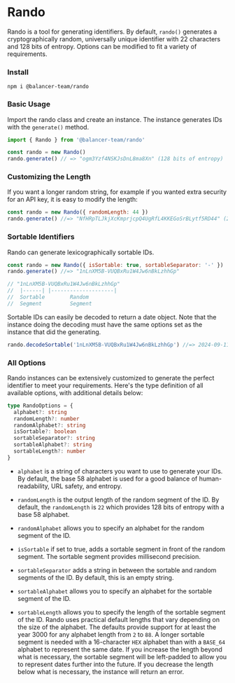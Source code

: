 # Rando

Rando is a tool for generating identifiers. By default, `rando()` generates a cryptographically random, universally unique identifier with 22 characters and 128 bits of entropy. Options can be modified to fit a variety of requirements.

### Install

```
npm i @balancer-team/rando
```

### Basic Usage

Import the rando class and create an instance. The instance generates IDs with the `generate()` method.

```js
import { Rando } from '@balancer-team/rando'

const rando = new Rando()
rando.generate() // => "ogm3Yzf4NSKJsDnL8ma8Xn" (128 bits of entropy)
```

### Customizing the Length

If you want a longer random string, for example if you wanted extra security for an API key, it is easy to modify the length:

```js
const rando = new Rando({ randomLength: 44 })
rando.generate() //=> "NfHRpTLJkjXcKmprjcpQ4UgRfL4KKEGoSrBLytf5RD44" (256 bits of entropy)
```

### Sortable Identifiers

Rando can generate lexicographically sortable IDs.

```js
const rando = new Rando({ isSortable: true, sortableSeparator: '-' })
rando.generate() //=> "1nLnXM5B-VUQBxRu1W4Jw6nBkLzhhGp"

// "1nLnXM5B-VUQBxRu1W4Jw6nBkLzhhGp"
//  |------| |--------------------|
//  Sortable        Random
//  Segment         Segment
```

Sortable IDs can easily be decoded to return a date object. Note that the instance doing the decoding must have the same options set as the instance that did the generating.

```js
rando.decodeSortable('1nLnXM5B-VUQBxRu1W4Jw6nBkLzhhGp') //=> 2024-09-11T17:51:46.274Z
```

### All Options

Rando instances can be extensively customized to generate the perfect identifier to meet your requirements. Here's the type definition of all available options, with additional details below:

```ts
type RandoOptions = {
  alphabet?: string
  randomLength?: number
  randomAlphabet?: string
  isSortable?: boolean
  sortableSeparator?: string
  sortableAlphabet?: string
  sortableLength?: number
}
```

- `alphabet` is a string of characters you want to use to generate your IDs. By default, the base 58 alphabet is used for a good balance of human-readability, URL safety, and entropy.

- `randomLength` is the output length of the random segment of the ID. By default, the `randomLength` is `22` which provides 128 bits of entropy with a base 58 alphabet.

- `randomAlphabet` allows you to specify an alphabet for the random segment of the ID.

- `isSortable` if set to true, adds a sortable segment in front of the random segment. The sortable segment provides millisecond precision.

- `sortableSeparator` adds a string in between the sortable and random segments of the ID. By default, this is an empty string.

- `sortableAlphabet` allows you to specify an alphabet for the sortable segment of the ID.

- `sortableLength` allows you to specify the length of the sortable segment of the ID. Rando uses practical default lengths that vary depending on the size of the alphabet. The defaults provide support for at least the year 3000 for any alphabet length from `2` to `88`. A longer sortable segment is needed with a 16-character `HEX` alphabet than with a `BASE_64` alphabet to represent the same date. If you increase the length beyond what is necessary, the sortable segment will be left-padded to allow you to represent dates further into the future. If you decrease the length below what is necessary, the instance will return an error.
